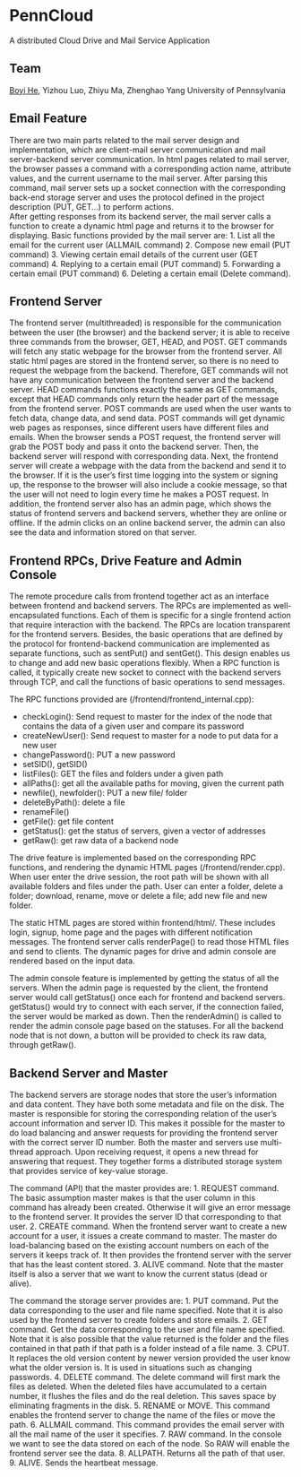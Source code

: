 # PennCloud
A distributed Cloud Drive and Mail Service Application

## Team
[Boyi He](https://github.com/alexhby), Yizhou Luo, Zhiyu Ma, Zhenghao Yang
University of Pennsylvania

## Email Feature
There are two main parts related to the mail server design and implementation, which are client-mail server communication and mail server-backend server communication. 
In html pages related to mail server, the browser passes a command with a corresponding action name, attribute values, and the current username to the mail server. After parsing this command, mail server sets up a socket connection with the corresponding back-end storage server and uses the protocol defined in the project description (PUT, GET...) to perform actions.  
After getting responses from its backend server, the mail server calls a function to create a dynamic html page and returns it to the browser for displaying. 
Basic functions provided by the mail server are: 
	1. List all the email for the current user (ALLMAIL command)
	2. Compose new email (PUT command)
	3. Viewing certain email details of the current user (GET command) 
	4. Replying to a certain email (PUT command) 
	5. Forwarding a certain email (PUT command) 
	6. Deleting a certain email (Delete command). 


## Frontend Server
The frontend server (multithreaded) is responsible for the communication between the user (the browser) and the backend server; it is able to receive three commands from the browser, GET, HEAD, and POST.
GET commands will fetch any static webpage for the browser from the frontend server. All static html pages are stored in the frontend server, so there is no need to request the webpage from the backend. Therefore, GET commands will not have any communication between the frontend server and the backend server. 
HEAD commands functions exactly the same as GET commands, except that HEAD commands only return the header part of the message from the frontend server.
POST commands are used when the user wants to fetch data, change data, and send data. POST commands will get dynamic web pages as responses, since different users have different files and emails. When the browser sends a POST request, the frontend server will grab the POST body and pass it onto the backend server. Then, the backend server will respond with corresponding data. Next, the frontend server will create a webpage with the data from the backend and send it to the browser. If it is the user’s first time logging into the system or signing up, the response to the browser will also include a cookie message, so that the user will not need to login every time he makes a POST request.
In addition, the frontend server also has an admin page, which shows the status of frontend servers and backend servers, whether they are online or offline. If the admin clicks on an online backend server, the admin can also see the data and information stored on that server.


## Frontend RPCs, Drive Feature and Admin Console
The remote procedure calls from frontend together act as an interface between frontend and backend servers. The RPCs are implemented as well-encapsulated functions. Each of them is specific for a single frontend action that require interaction with the backend. The RPCs are location transparent for the frontend servers. Besides, the basic operations that are defined by the protocol for frontend-backend communication are implemented as separate functions, such as sentPut() and sentGet(). This design enables us to change and add new basic operations flexibly. When a RPC function is called, it typically create new socket to connect with the backend servers through TCP, and call the functions of basic operations to send messages. 

The RPC functions provided are (/frontend/frontend_internal.cpp):
* checkLogin(): Send request to master for the index of the node that contains the data of a given user and compare its password
* createNewUser(): Send request to master for a node to put data for a new user
* changePassword(): PUT a new password
* setSID(), getSID()
* listFiles(): GET the files and folders under a given path
* allPaths(): get all the available paths for moving, given the current path
* newfile(), newfolder(): PUT a new file/ folder
* deleteByPath(): delete a file
* renameFile()
* getFile(): get file content
* getStatus(): get the status of servers, given a vector of addresses
* getRaw(): get raw data of a backend node

The drive feature is implemented based on the corresponding RPC functions, and rendering the dynamic HTML pages (/frontend/render.cpp). When user enter the drive session, the root path will be shown with all available folders and files under the path. User can enter a folder, delete a folder; download, rename, move or delete a file; add new file and new folder.

The static HTML pages are stored within frontend/html/. These includes login, signup, home page and the pages with different notification messages. The frontend server calls renderPage() to read those HTML files and send to clients. The dynamic pages for drive and admin console are rendered based on the input data.

The admin console feature is implemented by getting the status of all the servers. When the admin page is requested by the client, the frontend server would call getStatus() once each for frontend and backend servers. getStatus() would try to connect with each server, if the connection failed, the server would be marked as down. Then the renderAdmin() is called to render the admin console page based on the statuses. For all the backend node that is not down, a button will be provided to check its raw data, through getRaw().


## Backend Server and Master
The backend servers are storage nodes that store the user’s information and data content. They have both some metadata and file on the disk. The master is responsible for storing the corresponding relation of the user’s account information and server ID. This makes it possible for the master to do load balancing and answer requests for providing the frontend server with the correct server ID number. 
Both the master and servers use multi-thread approach. Upon receiving request, it opens a new thread for answering that request.
They together forms a distributed storage system that provides service of key-value storage.

The command (API) that the master provides are:
	1. REQUEST command. The basic assumption master makes is that the user column in this command has already been created. Otherwise it will give an error message to the frontend server. It provides the server ID that corresponding to that user.
	2. CREATE command. When the frontend server want to create a new account for a user, it issues a create command to master. The master do load-balancing based on the existing account numbers on each of the servers it keeps track of. It then provides the frontend server with the server that has the least content stored.
	3. ALIVE command. Note that the master itself is also a server that we want to know the current status (dead or alive).

The command the storage server provides are:
	1. PUT command. Put the data corresponding to the user and file name specified. Note that it is also used by the frontend server to create folders and store emails.
	2. GET command. Get the data corresponding to the user and file name specified. Note that it is also possible that the value returned is the folder and the files contained in that path if that path is a folder instead of a file name.
	3. CPUT. It replaces the old version content by newer version provided the user know what the older version is. It is used in situations such as changing passwords.
	4. DELETE command. The delete command will first mark the files as deleted. When the deleted files have accumulated to a certain number, it flushes the files and do the real deletion. This saves space by eliminating fragments in the disk.
	5. RENAME or MOVE. This command enables the frontend server to change the name of the files or move the path.
	6. ALLMAIL command. This command provides the email server with all the mail name of the user it specifies. 
	7. RAW command. In the console we want to see the data stored on each of the node. So RAW will enable the frontend server see the data.
	8. ALLPATH. Returns all the path of that user.
	9. ALIVE. Sends the heartbeat message.
